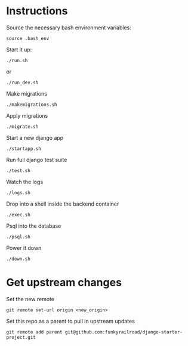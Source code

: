 # Instructions

Source the necessary bash environment variables:
```
source .bash_env
```

Start it up:
```
./run.sh
```
or
```
./run_dev.sh
```

Make migrations
```
./makemigrations.sh
```

Apply migrations
```
./migrate.sh
```

Start a new django app
```
./startapp.sh
```

Run full django test suite
```
./test.sh
```

Watch the logs
```
./logs.sh
```

Drop into a shell inside the backend container
```
./exec.sh
```

Psql into the database
```
./psql.sh
```

Power it down
```
./down.sh
```


# Get upstream changes

Set the new remote

```
git remote set-url origin <new_origin>
```

Set this repo as a parent to pull in upstream updates

```
git remote add parent git@github.com:funkyrailroad/django-starter-project.git
```
